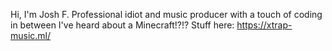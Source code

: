 Hi, I'm Josh F.
Professional idiot and music producer
with a touch of coding in between
I've heard about a Minecraft!?!? 
Stuff here: https://xtrap-music.ml/
